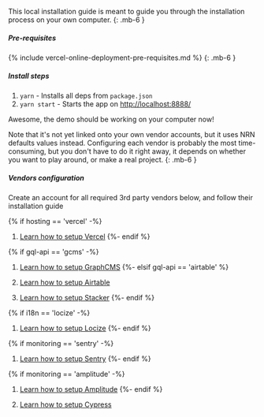 This local installation guide is meant to guide you through the installation process on your own computer.
{: .mb-6 }

##### Pre-requisites

{% include vercel-online-deployment-pre-requisites.md %}
{: .mb-6 }

##### Install steps

1. `yarn` - Installs all deps from `package.json`
1. `yarn start` - Starts the app on [http://localhost:8888/](http://localhost:8888/)

Awesome, the demo should be working on your computer now!

Note that it's not yet linked onto your own vendor accounts, but it uses NRN defaults values instead.
Configuring each vendor is probably the most time-consuming, but you don't have to do it right away, it depends on whether you want to play around, or make a real project.
{: .mb-6 }

##### Vendors configuration

Create an account for all required 3rd party vendors below, and follow their installation guide

{% if hosting == 'vercel' -%}
1. [Learn how to setup Vercel](../guides/online-deployment/setup-vercel)
{%- endif %}

{% if gql-api == 'gcms' -%}
1. [Learn how to setup GraphCMS](../guides/graphql-api/setup-graphcms)
{%- elsif gql-api == 'airtable' %}
1. [Learn how to setup Airtable](../guides/airtable-api/setup-airtable)

1. [Learn how to setup Stacker](../guides/stacker-cms/setup-stacker)
{%- endif %}

{% if i18n == 'locize' -%}
1. [Learn how to setup Locize](../guides/i18n/setup-locize)
{%- endif %}

{% if monitoring == 'sentry' -%}
1. [Learn how to setup Sentry](../guides/monitoring/setup-sentry)
{%- endif %}

{% if monitoring == 'amplitude' -%}
1. [Learn how to setup Amplitude](../guides/analytics/setup-amplitude)
{%- endif %}

1. [Learn how to setup Cypress](../guides/testing/setup-cypress)

